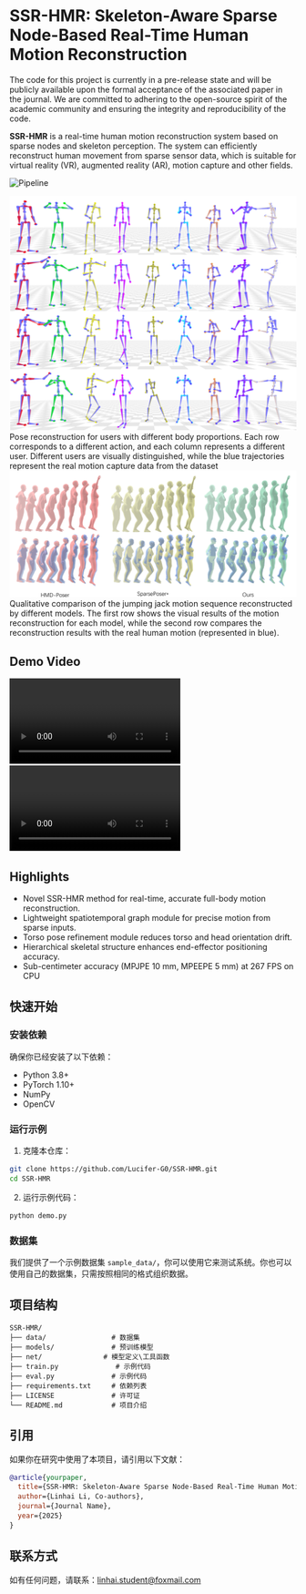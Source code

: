 
# SSR-HMR: Skeleton-Aware Sparse Node-Based Real-Time Human Motion Reconstruction

The code for this project is currently in a pre-release state and will be publicly available upon the formal acceptance of the associated paper in the journal. We are committed to adhering to the open-source spirit of the academic community and ensuring the integrity and reproducibility of the code.

**SSR-HMR** is a real-time human motion reconstruction system based on sparse nodes and skeleton perception. The system can efficiently reconstruct human movement from sparse sensor data, which is suitable for virtual reality (VR), augmented reality (AR), motion capture and other fields.

![Pipeline](visualization/Pipeline.jpg)

![nine_person](visualization/nine_person.png)
Pose reconstruction for users with different body proportions. Each row corresponds to a different action, and each column represents a different user. Different users are visually distinguished, while the blue trajectories represent the real motion capture data from the dataset
![vr-qualitative](visualization/vr-qualitative.png)
Qualitative comparison of the jumping jack motion sequence reconstructed by different models. The first row shows the visual results of the motion reconstruction for each model, while the second row compares the reconstruction results with the real human motion (represented in blue).

## Demo Video
![AMASS_dance](visualization/AMASS_dance.mp4)
![xsens_nineperson](visualization/xsens_nineperson.mp4)

## Highlights
- Novel SSR-HMR method for real-time, accurate full-body motion reconstruction.
- Lightweight spatiotemporal graph module for precise motion from sparse inputs.
- Torso pose refinement module reduces torso and head orientation drift.
- Hierarchical skeletal structure enhances end-effector positioning accuracy.
- Sub-centimeter accuracy (MPJPE 10 mm, MPEEPE 5 mm) at 267 FPS on CPU

## 快速开始

### 安装依赖

确保你已经安装了以下依赖：

- Python 3.8+
- PyTorch 1.10+
- NumPy
- OpenCV

### 运行示例

1. 克隆本仓库：

```bash
git clone https://github.com/Lucifer-G0/SSR-HMR.git
cd SSR-HMR
```

2. 运行示例代码：

```bash
python demo.py
```

### 数据集

我们提供了一个示例数据集 `sample_data/`，你可以使用它来测试系统。你也可以使用自己的数据集，只需按照相同的格式组织数据。

## 项目结构

```
SSR-HMR/
├── data/                # 数据集
├── models/              # 预训练模型
├── net/               # 模型定义\工具函数
├── train.py              # 示例代码
├── eval.py              # 示例代码
├── requirements.txt     # 依赖列表
├── LICENSE              # 许可证
└── README.md            # 项目介绍
```


## 引用

如果你在研究中使用了本项目，请引用以下文献：

```bibtex
@article{yourpaper,
  title={SSR-HMR: Skeleton-Aware Sparse Node-Based Real-Time Human Motion Reconstruction},
  author={Linhai Li, Co-authors},
  journal={Journal Name},
  year={2025}
}
```

## 联系方式

如有任何问题，请联系：[linhai.student@foxmail.com](mailto:linhai.student@foxmail.com)

